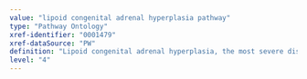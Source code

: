 ```yaml
---
value: "lipoid congenital adrenal hyperplasia pathway"
type: "Pathway Ontology"
xref-identifier: "0001479"
xref-dataSource: "PW"
definition: "Lipoid congenital adrenal hyperplasia, the most severe disorder of steroid hormone biosynthesis, is caused by a defect in the conversion of cholesterol to pregnenolone, the first step in adrenal and gonadal steroidogenesis. All affected individuals are phenotypic females with a severe salt-losing syndrome that is fatal if not treated in early infancy."
level: "4"
---
```

